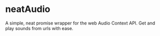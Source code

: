 neatAudio
===========

A simple, neat promise wrapper for the web Audio Context API. Get and play sounds from urls with ease.
